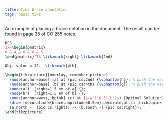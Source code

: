 ```yaml
---
title: Tikz brace annotation 
tags: basic tikz
---
```


An example of placing a brace notation in the document. The result can be found in page 35 of [CO 255 notes](https://notes.sibeliusp.com/pdfs/1201/co255.pdf).

```latex
BFS
$x=\begin{pmatrix}
0 & 4 & 0 & 0 & 5
\end{pmatrix}^T$ \tikzmark{right} \tikzmark{2nd}

Obj. value = 12.  \tikzmark{4th}

\begin{tikzpicture}[overlay, remember picture]
  \node[anchor=base] (a) at (pic cs:2nd) {\vphantom{h}}; % push the mark to the top of the line (ie including ascenders)
  \node[anchor=base] (b) at (pic cs:4th) {\vphantom{g}}; % push the mark to the bottom of the line (ie including descenders)
  \node(a')  [right=1.5 em of a] {};
  \node(b')  [right=1.5 em of b] {};
  \node[anchor=west, bpink] (c) at ($(a')!0.5!(b')$) {Optimal Solution};
  \draw [decoration={brace,amplitude=0.5em},decorate,ultra thick,bpink]
  (a.north -| {pic cs:right}) -- (b.south -| {pic cs:right});
\end{tikzpicture}
```
